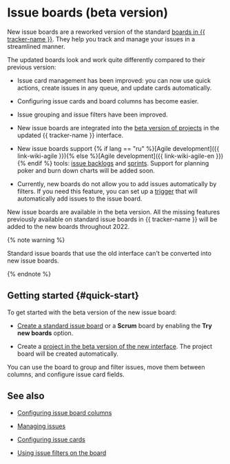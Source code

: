 # Issue boards (beta version)

New issue boards are a reworked version of the standard [boards in {{ tracker-name }}](../user/agile.md). They help you track and manage your issues in a streamlined manner.

The updated boards look and work quite differently compared to their previous version:

* Issue card management has been improved: you can now use quick actions, create issues in any queue, and update cards automatically.

* Configuring issue cards and board columns has become easier.

* Issue grouping and issue filters have been improved.

* New issue boards are integrated into the [beta version of projects](../user/personal.md#sec_beta) in the updated {{ tracker-name }} interface.

* New issue boards support {% if lang == "ru" %}[Agile development]({{ link-wiki-agile }}){% else %}[Agile development]({{ link-wiki-agile-en }}){% endif %} tools: [issue backlogs](backlog.md) and [sprints](create-agile-sprint.md). Support for planning poker and burn down charts will be added soon.

* Currently, new boards do not allow you to add issues automatically by filters. If you need this feature, you can set up a [trigger](trigger-examples.md#board) that will automatically add issues to the issue board.

New issue boards are available in the beta version. All the missing features previously available on standard issue boards in {{ tracker-name }} will be added to the new boards throughout 2022.

{% note warning %}

Standard issue boards that use the old interface can't be converted into new issue boards.

{% endnote %}

## Getting started {#quick-start}

To get started with the beta version of the new issue board:

* [Create a standard issue board](agile-new-create.md) or a **Scrum** board by enabling the **Try new boards** option.

* Create a [project in the beta version of the new interface](create-project.md#add-tickets). The project board will be created automatically.

You can use the board to group and filter issues, move them between columns, and configure issue card fields.

## See also

* [Configuring issue board columns](agile-new-set.md#cols)

* [Managing issues](agile-new-use.md#manage)

* [Configuring issue cards](agile-new-set.md#cards)

* [Using issue filters on the board](agile-new-use.md#filter)
